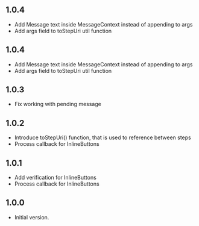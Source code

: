 ## 1.0.4
- Add Message text inside MessageContext instead of appending to args
- Add args field to toStepUri util function

## 1.0.4
- Add Message text inside MessageContext instead of appending to args
- Add args field to toStepUri util function

## 1.0.3
- Fix working with pending message

## 1.0.2
- Introduce toStepUri() function, that is used to reference between steps
- Process callback for InlineButtons

## 1.0.1
- Add verification for InlineButtons
- Process callback for InlineButtons

## 1.0.0
- Initial version.
